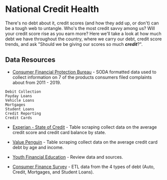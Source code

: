 # National Credit Health

There's no debt about it, credit scores (and how they add up, or don't) can be a tough web to untangle. Who's the most credit savvy among us? Will your credit score rise as you earn more? Here we'll take a look at how much debt we have throughout the country, where we carry our debt, credit score trends, and ask "Should we be giving our scores so much **_credit_**?". 


## Data Resources

* [Consumer Financial Protection Bureau](https://data.consumerfinance.gov/dataset/Consumer-Complaints/s6ew-h6mp) - SODA formatted data used to collect information on 7 of the products consumers filed complaints about from 2011 - 2019. 
```
Debit Collection
Payday Loans
Vehicle Loans
Mortgages
Student Loans
Credit Reporting
Credit Cards
````

* [Experian - State of Credit](https://www.experian.com/blogs/ask-experian/state-of-credit/) -  Table scraping collect data on the average credit score and credit card balance by state.

* [Value Penguin](https://www.valuepenguin.com/average-credit-card-debt) - Table scraping collect data on the average credit card debt by age and income. 

* [Youth Financial Education](https://files.consumerfinance.gov/f/documents/cfpb_youth-financial-education_lit-review.pdf) - Review data and sources.

* [Consumer Finance Survey](https://www.federalreserve.gov/econres/scfindex.htm) - ETL data from the 4 types of debt (Auto, Credit, Mortgages, and Student Loans). 
